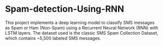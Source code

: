 # Spam-detection-Using-RNN
This project implements a deep learning model to classify SMS messages as Spam or Ham (Non-Spam) using a Recurrent Neural Network (RNN) with LSTM layers. The dataset used is the classic SMS Spam Collection Dataset, which contains ~5,500 labeled SMS messages.
